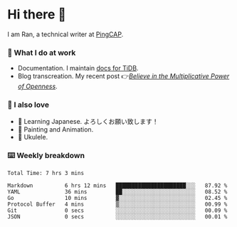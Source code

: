 # Hi there 👋

I am Ran, a technical writer at [PingCAP](https://pingcap.com/).

### 📝 What I do at work

- Documentation. I maintain [docs for TiDB](https://github.com/pingcap/docs).
- Blog transcreation. My recent post 👉[*Believe in the Multiplicative Power of Openness*](https://pingcap.com/blog/believe-in-the-multiplicative-power-of-openness-open-source-community).

### 🤠 I also love

- 💬 Learning Japanese. よろしくお願い致します！
- 🎨 Painting and Animation.
- 🎵 Ukulele.

### ⌨️ Weekly breakdown

<!--START_SECTION:waka-->

```text
Total Time: 7 hrs 3 mins

Markdown          6 hrs 12 mins   ██████████████████████░░░   87.92 %
YAML              36 mins         ██░░░░░░░░░░░░░░░░░░░░░░░   08.52 %
Go                10 mins         ▓░░░░░░░░░░░░░░░░░░░░░░░░   02.45 %
Protocol Buffer   4 mins          ▒░░░░░░░░░░░░░░░░░░░░░░░░   00.99 %
Git               0 secs          ░░░░░░░░░░░░░░░░░░░░░░░░░   00.09 %
JSON              0 secs          ░░░░░░░░░░░░░░░░░░░░░░░░░   00.01 %
```

<!--END_SECTION:waka-->
